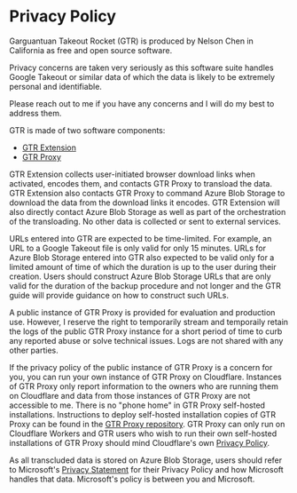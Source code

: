 # Privacy Policy

Garguantuan Takeout Rocket (GTR) is produced by Nelson Chen in California as free and open source software.

Privacy concerns are taken very seriously as this software suite handles Google Takeout or similar data of which the data is likely to be extremely personal and identifiable.

Please reach out to me if you have any concerns and I will do my best to address them.

GTR is made of two software components:

- [GTR Extension][gtr-ext]
- [GTR Proxy][gtr-proxy]

GTR Extension collects user-initiated browser download links when activated, encodes them, and contacts GTR Proxy to transload the data. GTR Extension also contacts GTR Proxy to command Azure Blob Storage to download the data from the download links it encodes. GTR Extension will also directly contact Azure Blob Storage as well as part of the orchestration of the transloading. No other data is collected or sent to external services.

URLs entered into GTR are expected to be time-limited. For example, an URL to a Google Takeout file is only valid for only 15 minutes. URLs for Azure Blob Storage entered into GTR also expected to be valid only for a limited amount of time of which the duration is up to the user during their creation. Users should construct Azure Blob Storage URLs that are only valid for the duration of the backup procedure and not longer and the GTR guide will provide guidance on how to construct such URLs.

A public instance of GTR Proxy is provided for evaluation and production use. However, I reserve the right to temporarily stream and temporaily retain the logs of the public GTR Proxy instance for a short period of time to curb any reported abuse or solve technical issues. Logs are not shared with any other parties.

If the privacy policy of the public instance of GTR Proxy is a concern for you, you can run your own instance of GTR Proxy on Cloudflare. Instances of GTR Proxy only report information to the owners who are running them on Cloudflare and data from those instances of GTR Proxy are not accessible to me. There is no "phone home" in GTR Proxy self-hosted installations. Instructions to deploy self-hosted installation copies of GTR Proxy can be found in the [GTR Proxy repository][gtr-proxy]. GTR Proxy can only run on Cloudflare Workers and GTR users who wish to run their own self-hosted installations of GTR Proxy should mind Cloudflare's own [Privacy Policy][cfps].

As all transcluded data is stored on Azure Blob Storage, users should refer to Microsoft's [Privacy Statement][msps] for their Privacy Policy and how Microsoft handles that data. Microsoft's policy is between you and Microsoft.

[gtr-ext]: https://github.com/nelsonjchen/gtr-ext#readme
[gtr-proxy]: https://github.com/nelsonjchen/gtr-proxy#readme
[cfps]: https://www.cloudflare.com/privacy/
[msps]: https://privacy.microsoft.com/en-us/privacystatement#mainenterprisedeveloperproductsmodule
